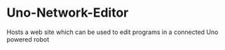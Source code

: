 # Uno-Network-Editor
Hosts a web site which can be used to edit programs in a connected Uno powered robot
